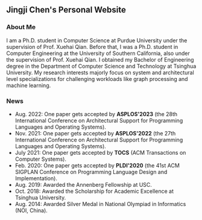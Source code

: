## Jingji Chen's Personal Website

### About Me

I am a Ph.D. student in Computer Science at Purdue University under the supervision of Prof. Xuehai Qian. Before that, I was a Ph.D. student in Computer Engineering at the University of Southern California, also under the supervision of Prof. Xuehai Qian. I obtained my Bachelor of Engineering degree in the Department of Computer Science and Technology at Tsinghua University. My research interests majorly focus on system and architectural level specializations for challenging workloads like graph processing and machine learning. 

### News 

* Aug. 2022:  One paper gets accepted by **ASPLOS'2023** (the 28th International Conference on Architectural Support for Programming Languages and Operating Systems).
* Nov. 2021:  One paper gets accepted by **ASPLOS'2022** (the 27th International Conference on Architectural Support for Programming Languages and Operating Systems).
* July 2021:  One paper gets accepted by **TOCS** (ACM Transactions on Computer Systems).
* Feb. 2020:  One paper gets accepted by **PLDI'2020** (the 41st ACM SIGPLAN Conference on Programming Language Design and Implementation).
* Aug. 2019:  Awarded the Annenberg Fellowship at USC. 
* Oct. 2018:  Awarded the Scholarship for Academic Excellence at Tsinghua University.
* Aug. 2014:  Awarded Silver Medal in National Olympiad in Informatics (NOI, China).
